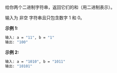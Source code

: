 给你两个二进制字符串，返回它们的和（用二进制表示）。

输入为 非空 字符串且只包含数字 1 和 0。

**示例 1:**

```bash
输入: a = "11", b = "1"
输出: "100"
```

**示例 2:**

```bash
输入: a = "1010", b = "1011"
输出: "10101"
```
